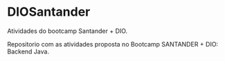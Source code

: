 # DIOSantander
Atividades do bootcamp Santander + DIO. 


Repositorio com as atividades proposta no Bootcamp SANTANDER + DIO: Backend Java.
